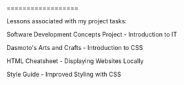 ==================

Lessons associated with my project tasks:

Software Development Concepts Project - Introduction to IT

Dasmoto's Arts and Crafts - Introduction to CSS 

HTML Cheatsheet - Displaying Websites Locally

Style Guide - Improved Styling with CSS
